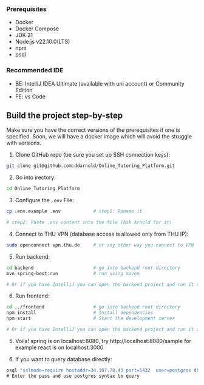 ### Prerequisites
- Docker
- Docker Compose
- JDK 21
- Node.js v22.10.0(LTS)
- npm
- psql

### Recommended IDE
- BE: IntelliJ IDEA Ultimate (available with uni account) or Community Edition
- FE: vs Code

## Build the project step-by-step
Make sure you have the correct versions of the prerequisites if one is specified.
Soon, we will have a docker image which will avoid the struggle with versions.

1. Clone GitHub repo (be sure you set up SSH connection keys):
```bash
git clone git@github.com:ddarnold/Online_Tutoring_Platform.git
```
2. Go into irectory:
```bash
cd Online_Tutoring_Platform
```
3. Configure the `.env` File:
```bash
cp .env.example .env 			# step1: Rename it

# step2: Paste .env content into the file (Ask Arnold for it)
```
4. Connect to THU VPN (database access is allowed only from THU IP):
```bash
sudo openconnect vpn.thu.de 	# or any other way you connect to VPN
```

5. Run backend:
```bash
cd backend 						# go into backend root directory
mvn spring-boot:run 			# run using maven

# Or if you have IntelliJ you can open the backend project and run it using Shift + F10
```

6. Run frontend:
```bash
cd ../frontend 					# go into backend root directory
npm install						# Install dependencies
npm start						# Start the development server		

# Or if you have IntelliJ you can open the backend project and run it using Shift + F10
```
5. Voila!
spring is on localhost:8080, try http://localhost:8080/sample for example
react is on localhost:3000

6. If you want to query database directly:
```bash
psql "sslmode=require hostaddr=34.107.78.43 port=5432  user=postgres dbname=test"\
# Enter the pass and use postgres syntax to query
```